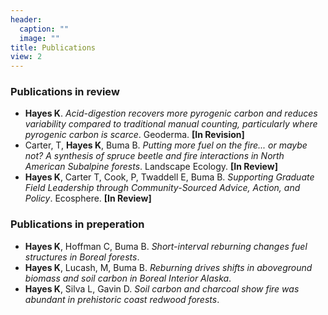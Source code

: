 ```yaml
---
header:
  caption: ""
  image: ""
title: Publications
view: 2
---
```


### Publications in review
- **Hayes K**. *Acid-digestion recovers more pyrogenic carbon and reduces variability compared to traditional manual counting, particularly where pyrogenic carbon is scarce*. Geoderma. **[In Revision]**
- Carter, T, **Hayes K**, Buma B. *Putting more fuel on the fire... or maybe not? A synthesis of spruce beetle and fire interactions in North American Subalpine forests*. Landscape Ecology. **[In Review]**
- **Hayes K**, Carter T, Cook, P, Twaddell E, Buma B. *Supporting Graduate Field Leadership through Community-Sourced Advice, Action, and Policy*. Ecosphere. **[In Review]**

### Publications in preperation
- **Hayes K**, Hoffman C, Buma B. *Short-interval reburning changes fuel structures in Boreal forests*.
- **Hayes K**, Lucash, M, Buma B. *Reburning drives shifts in aboveground biomass and soil carbon in Boreal Interior Alaska*.
- **Hayes K**, Silva L, Gavin D. *Soil carbon and charcoal show fire was abundant in prehistoric coast redwood forests*. 

